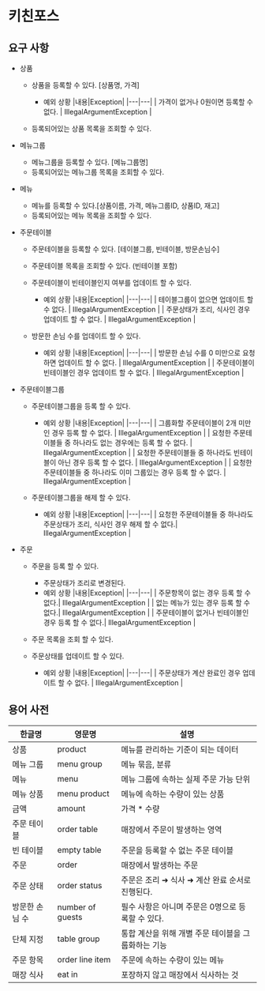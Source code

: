 # 키친포스

## 요구 사항

- 상품
    - 상품을 등록할 수 있다. [상품명, 가격]
        * 예외 상황
          |내용|Exception|
          |---|---|
          | 가격이 없거나 0원이면 등록할 수 없다. | IllegalArgumentException |
        
    - 등록되어있는 상품 목록을 조회할 수 있다.
    
- 메뉴그룹
    - 메뉴그룹을 등록할 수 있다. [메뉴그룹명]
    - 등록되어있는 메뉴그룹 목록을 조회할 수 있다.
    
- 메뉴
    - 메뉴를 등록할 수 있다.[상품이름, 가격, 메뉴그룹ID, 상품ID, 재고]
    - 등록되어있는 메뉴 목록을 조회할 수 있다.
    
- 주문테이블
    - 주문테이블을 등록할 수 있다. [테이블그룹, 빈테이블, 방문손님수]
    - 주문테이블 목록을 조회할 수 있다. (빈테이블 포함)
    - 주문테이블이 빈테이블인지 여부를 업데이트 할 수 있다.
        * 예외 상황
          |내용|Exception|
          |---|---|
          | 테이블그룹이 없으면 업데이트 할 수 없다. | IllegalArgumentException |
          | 주문상태가 조리, 식사인 경우 업데이트 할 수 없다. | IllegalArgumentException |
      
    - 방문한 손님 수를 업데이트 할 수 있다.
        * 예외 상황
          |내용|Exception|
          |---|---|
          | 방문한 손님 수를 0 미만으로 요청하면 업데이트 할 수 없다.  | IllegalArgumentException |
          | 주문테이블이 빈테이블인 경우 업데이트 할 수 없다.  | IllegalArgumentException |
    
- 주문테이블그룹
    - 주문테이블그룹을 등록 할 수 있다.
        * 예외 상황
          |내용|Exception|
          |---|---|
          | 그룹화할 주문테이블이 2개 미만인 경우 등록 할 수 없다.  | IllegalArgumentException |
          | 요청한 주문테이블들 중 하나라도 없는 경우에는 등록 할 수 없다. | IllegalArgumentException |
          | 요청한 주문테이블들 중 하나라도 빈테이블이 아닌 경우 등록 할 수 없다.  | IllegalArgumentException |
          | 요청한 주문테이블들 중 하나라도 이미 그룹있는 경우 등록 할 수 없다.  | IllegalArgumentException |
    
    - 주문테이블그룹을 해제 할 수 있다.
        * 예외 상황
          |내용|Exception|
          |---|---|
          | 요청한 주문테이블들 중 하나라도 주문상태가 조리, 식사인 경우 해제 할 수 없다.| IllegalArgumentException |
          
- 주문
    - 주문을 등록 할 수 있다.
        - 주문상태가 조리로 변경된다.
        * 예외 상황
          |내용|Exception|
          |---|---|
          | 주문항목이 없는 경우 등록 할 수 없다.| IllegalArgumentException |
          | 없는 메뉴가 있는 경우 등록 할 수 없다.| IllegalArgumentException |
          | 주문테이블이 없거나 빈테이블인 경우 등록 할 수 없다.| IllegalArgumentException |
          
    - 주문 목록을 조회 할 수 있다.
    - 주문상태를 업데이트 할 수 있다.
        * 예외 상황
          |내용|Exception|
          |---|---|
          | 주문상태가 계산 완료인 경우 업데이트 할 수 없다. | IllegalArgumentException |

## 용어 사전

| 한글명 | 영문명 | 설명 |
| --- | --- | --- |
| 상품 | product | 메뉴를 관리하는 기준이 되는 데이터 |
| 메뉴 그룹 | menu group | 메뉴 묶음, 분류 |
| 메뉴 | menu | 메뉴 그룹에 속하는 실제 주문 가능 단위 |
| 메뉴 상품 | menu product | 메뉴에 속하는 수량이 있는 상품 |
| 금액 | amount | 가격 * 수량 |
| 주문 테이블 | order table | 매장에서 주문이 발생하는 영역 |
| 빈 테이블 | empty table | 주문을 등록할 수 없는 주문 테이블 |
| 주문 | order | 매장에서 발생하는 주문 |
| 주문 상태 | order status | 주문은 조리 ➜ 식사 ➜ 계산 완료 순서로 진행된다. |
| 방문한 손님 수 | number of guests | 필수 사항은 아니며 주문은 0명으로 등록할 수 있다. |
| 단체 지정 | table group | 통합 계산을 위해 개별 주문 테이블을 그룹화하는 기능 |
| 주문 항목 | order line item | 주문에 속하는 수량이 있는 메뉴 |
| 매장 식사 | eat in | 포장하지 않고 매장에서 식사하는 것 |
